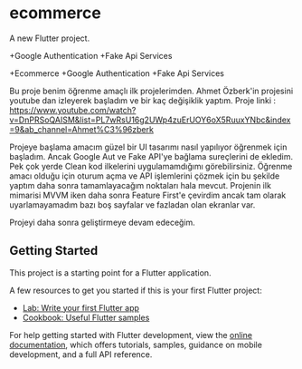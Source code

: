 # ecommerce

A new Flutter project.

+Google Authentication
+Fake Api Services

+Ecommerce +Google Authentication +Fake Api Services

Bu proje benim öğrenme amaçlı ilk projelerimden. Ahmet Özberk'in projesini youtube dan izleyerek başladım ve bir kaç değişiklik yaptım. 
Proje linki : https://www.youtube.com/watch?v=DnPRSoQAISM&list=PL7wRsU16g2UWp4zuErUOY6oX5RuuxYNbc&index=9&ab_channel=Ahmet%C3%96zberk

Projeye başlama amacım güzel bir UI tasarımı nasıl yapılıyor öğrenmek için başladım. 
Ancak Google Aut ve Fake API'ye bağlama sureçlerini de ekledim. Pek çok yerde Clean kod ilkelerini uygulamamdığımı görebilirsiniz.
Öğrenme amacı olduğu için oturum açma ve API işlemlerini çözmek için bu şekilde yaptım daha sonra tamamlayacağım noktaları hala mevcut. 
Projenin ilk mimarisi MVVM iken daha sonra Feature First'e çevirdim ancak tam olarak uyarlamayamadım bazı boş sayfalar ve fazladan olan ekranlar var. 

Projeyi daha sonra geliştirmeye devam edeceğim.
## Getting Started

This project is a starting point for a Flutter application.

A few resources to get you started if this is your first Flutter project:

- [Lab: Write your first Flutter app](https://docs.flutter.dev/get-started/codelab)
- [Cookbook: Useful Flutter samples](https://docs.flutter.dev/cookbook)

For help getting started with Flutter development, view the
[online documentation](https://docs.flutter.dev/), which offers tutorials,
samples, guidance on mobile development, and a full API reference.
